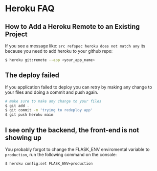 # Heroku FAQ


## How to Add a Heroku Remote to an Existing Project

If you see a message like: `src refspec heroku does not match any` its because you need to add heroku to your github repo:

```bash
$ heroku git:remote --app <your_app_name>
```

## The deploy failed

If you application failed to deploy you can retry by making any change to your files and doing a commit and push again.

```bash
# make sure to make any change to your files
$ git add .
$ git commit -m 'trying to redeploy app'
$ git push heroku main
```

## I see only the backend, the front-end is not showing up

You probably forgot to change the FLASK_ENV enviromental variable to `production`, run the following command on the console:

```
$ heroku config:set FLASK_ENV=production 
```
